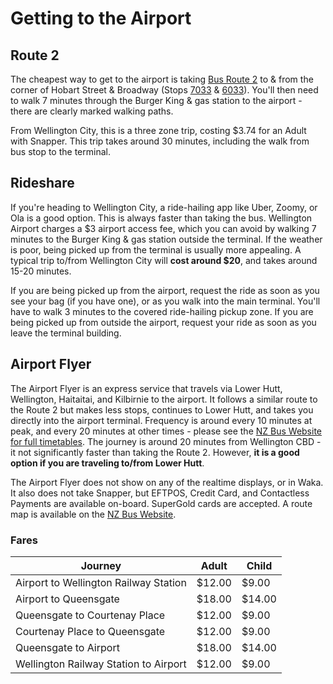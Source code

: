 # Getting to the Airport

## Route 2

The cheapest way to get to the airport is taking [Bus Route 2](https://waka.app/l/nz-wlg/NBM/2) to & from the corner of Hobart Street & Broadway (Stops [7033](https://waka.app/s/nz-wlg/7033) & [6033](https://waka.app/s/nz-wlg/6033)). You'll then need to walk 7 minutes through the Burger King & gas station to the airport - there are clearly marked walking paths.

From Wellington City, this is a three zone trip, costing \$3.74 for an Adult with Snapper. This trip takes around 30 minutes, including the walk from bus stop to the terminal.

## Rideshare

If you're heading to Wellington City, a ride-hailing app like Uber, Zoomy, or Ola is a good option. This is always faster than taking the bus. Wellington Airport charges a \$3 airport access fee, which you can avoid by walking 7 minutes to the Burger King & gas station outside the terminal. If the weather is poor, being picked up from the terminal is usually more appealing. A typical trip to/from Wellington City will **cost around \$20**, and takes around 15-20 minutes.

If you are being picked up from the airport, request the ride as soon as you see your bag (if you have one), or as you walk into the main terminal. You'll have to walk 3 minutes to the covered ride-hailing pickup zone. If you are being picked up from outside the airport, request your ride as soon as you leave the terminal building.

## Airport Flyer

The Airport Flyer is an express service that travels via Lower Hutt, Wellington, Haitaitai, and Kilbirnie to the airport. It follows a similar route to the Route 2 but makes less stops, continues to Lower Hutt, and takes you directly into the airport terminal. Frequency is around every 10 minutes at peak, and every 20 minutes at other times - please see the [NZ Bus Website for full timetables](https://www.nzbus.co.nz/data/content/files/airport-flyer-timetables.pdf). The journey is around 20 minutes from Wellington CBD - it not significantly faster than taking the Route 2. However, **it is a good option if you are traveling to/from Lower Hutt**.

The Airport Flyer does not show on any of the realtime displays, or in Waka. It also does not take Snapper, but EFTPOS, Credit Card, and Contactless Payments are available on-board. SuperGold cards are accepted. A route map is available on the [NZ Bus Website](https://www.nzbus.co.nz/data/content/files/airport-flyer-route-maps.pdf).

### Fares

| Journey                               | Adult   | Child   |
| ------------------------------------- | ------- | ------- |
| Airport to Wellington Railway Station | \$12.00 | \$9.00  |
| Airport to Queensgate                 | \$18.00 | \$14.00 |
| Queensgate to Courtenay Place         | \$12.00 | \$9.00  |
| Courtenay Place to Queensgate         | \$12.00 | \$9.00  |
| Queensgate to Airport                 | \$18.00 | \$14.00 |
| Wellington Railway Station to Airport | \$12.00 | \$9.00  |
